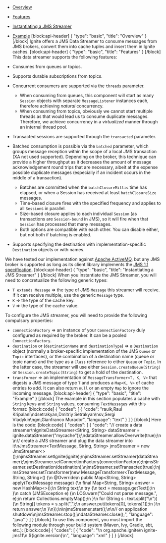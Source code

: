 * [Overview](#overview)
* [Features](#features)
* [Instantiating a JMS Streamer](#instantiating-a-jms-streamer)
* [Example](#example)
[block:api-header]
{
  "type": "basic",
  "title": "Overview"
}
[/block]
Ignite offers a JMS Data Streamer to consume messages from JMS brokers, convert them into cache tuples and insert them in Ignite caches. 
[block:api-header]
{
  "type": "basic",
  "title": "Features"
}
[/block]
This data streamer supports the following features:

* Consumes from queues or topics.
* Supports durable subscriptions from topics.
* Concurrent consumers are supported via the `threads` parameter. 
  * When consuming from queues, this component will start as many `Session` objects with separate `MessageListener` instances each, therefore achieving *natural* concurrency.
  * When consuming from topics, obviously we cannot start multiple threads as that would lead us to consume duplicate messages. Therefore, we achieve concurrency in a *virtualized* manner through an internal thread pool.
* Transacted sessions are supported through the `transacted` parameter.
* Batched consumption is possible via the `batched` parameter, which groups message reception within the scope of a local JMS transaction (XA not used supported). Depending on the broker, this technique can provide a higher throughput as it decreases the amount of message acknowledgement round trips that are necessary, albeit at the expense possible duplicate messages (especially if an incident occurs in the middle of a transaction).
  * Batches are committed when the `batchClosureMillis` time has elapsed, or when a Session has received at least `batchClosureSize` messages. 
  * Time-based closure fires with the specified frequency and applies to all `Session`s in parallel. 
  * Size-based closure applies to each individual `Session` (as transactions are `Session-bound` in JMS), so it will fire when that `Session` has processed that many messages.
  * Both options are compatible with each other. You can disable either, but not both if batching is enabled.
* Supports specifying the destination with implementation-specific `Destination` objects or with names.

We have tested our implementation against [Apache ActiveMQ](http://activemq.apache.org), but any JMS broker is supported as long as its client library implements the [JMS 1.1 specification](http://download.oracle.com/otndocs/jcp/7195-jms-1.1-fr-spec-oth-JSpec/).
[block:api-header]
{
  "type": "basic",
  "title": "Instantiating a JMS Streamer"
}
[/block]
When you instantiate the JMS Streamer, you will need to concretualize the following generic types:

* `T extends Message` => the type of JMS `Message` this streamer will receive. If it can receive multiple, use the generic `Message` type.
* `K` => the type of the cache key.
* `V` => the type of the cache value.

To configure the JMS streamer, you will need to provide the following compulsory properties:

* `connectionFactory` => an instance of your `ConnectionFactory` duly configured as required by the broker. It can be a pooled `ConnectionFactory`.
* `destination` or (`destinationName` and `destinationType`) => a `Destination` object (normally a broker-specific implementation of the JMS `Queue` or `Topic` interfaces), or the combination of a destination name (queue or topic name) and the type as a `Class` reference to either `Queue` or `Topic`. In the latter case, the streamer will use either `Session.createQueue(String)` or `Session.createTopic(String)` to get a hold of the destination.
* `transformer` => an implementation of `MessageTransformer<T, K, V>` that digests a JMS message of type `T` and produces a `Map<K, V>` of cache entries to add. It can also return `null` or an empty `Map` to ignore the incoming message.
[block:api-header]
{
  "type": "basic",
  "title": "Example"
}
[/block]
The example in this section populates a cache with `String` keys and `String` values, consuming `TextMessage`s with this format:
[block:code]
{
  "codes": [
    {
      "code": "raulk,Raul Kripalani\ndsetrakyan,Dmitriy Setrakyan\nsv,Sergi Vladykin\ngm,Gianfranco Murador",
      "language": "text"
    }
  ]
}
[/block]
Here is the code:
[block:code]
{
  "codes": [
    {
      "code": "// create a data streamer\nIgniteDataStreamer<String, String> dataStreamer = ignite.dataStreamer(\"mycache\"));\ndataStreamer.allowOverwrite(true);\n\n// create a JMS streamer and plug the data streamer into it\nJmsStreamer<TextMessage, String, String> jmsStreamer = new JmsStreamer<>();\njmsStreamer.setIgnite(ignite);\njmsStreamer.setStreamer(dataStreamer);\njmsStreamer.setConnectionFactory(connectionFactory);\njmsStreamer.setDestination(destination);\njmsStreamer.setTransacted(true);\njmsStreamer.setTransformer(new MessageTransformer<TextMessage, String, String>() {\n    @Override\n    public Map<String, String> apply(TextMessage message) {\n        final Map<String, String> answer = new HashMap<>();\n        String text;\n        try {\n            text = message.getText();\n        }\n        catch (JMSException e) {\n            LOG.warn(\"Could not parse message.\", e);\n            return Collections.emptyMap();\n        }\n        for (String s : text.split(\"\\n\")) {\n            String[] tokens = s.split(\",\");\n            answer.put(tokens[0], tokens[1]);\n        }\n        return answer;\n    }\n});\n\njmsStreamer.start();\n\n// on application shutdown\njmsStreamer.stop();\ndataStreamer.close();",
      "language": "java"
    }
  ]
}
[/block]
To use this component, you must import the following module through your build system (Maven, Ivy, Gradle, sbt, etc.):
[block:code]
{
  "codes": [
    {
      "code": "<dependency>\n    <groupId>org.apache.ignite</groupId>\n    <artifactId>ignite-jms11</artifactId>\n    <version>${ignite.version}</version>\n</dependency>",
      "language": "xml"
    }
  ]
}
[/block]
